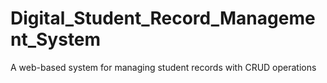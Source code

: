 # Digital_Student_Record_Management_System
A web-based system for managing student records with CRUD operations
